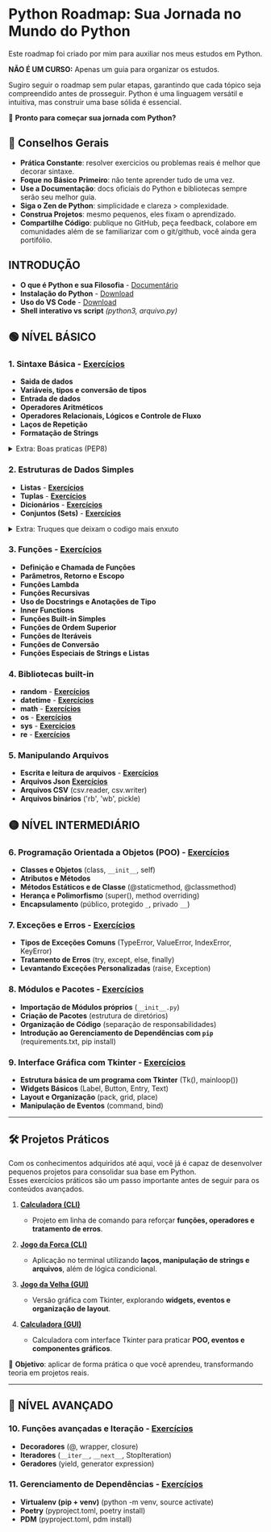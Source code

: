 # **Python Roadmap: Sua Jornada no Mundo do Python**

Este roadmap foi criado por mim para auxiliar nos meus estudos em Python.

**NÃO É UM CURSO:** Apenas um guia para organizar os estudos.

Sugiro seguir o roadmap sem pular etapas, garantindo que cada tópico seja compreendido antes de prosseguir. Python é uma linguagem versátil e intuitiva, mas construir uma base sólida é essencial.

🚀 **Pronto para começar sua jornada com Python?**

## 🌱 Conselhos Gerais

* **Prática Constante**: resolver exercicios ou problemas reais é melhor que decorar sintaxe.
* **Foque no Básico Primeiro**: não tente aprender tudo de uma vez.
* **Use a Documentação**: docs oficiais do Python e bibliotecas sempre serão seu melhor guia.
* **Siga o Zen de Python**: simplicidade e clareza > complexidade.
* **Construa Projetos**: mesmo pequenos, eles fixam o aprendizado.
* **Compartilhe Código**: publique no GitHub, peça feedback, colabore em comunidades além de se familiarizar com o git/github, você ainda gera portifólio.

## **INTRODUÇÃO**

* **O que é Python e sua Filosofia** - [Documentário](https://youtu.be/GfH4QL4VqJ0)
* **Instalação do Python** - [Download](https://www.python.org/downloads/)
* **Uso do VS Code** - [Download](https://code.visualstudio.com/)
* **Shell interativo vs script** *(python3, arquivo.py)*

## 🟢 **NÍVEL BÁSICO**

### 1. Sintaxe Básica - [Exercícios](https://github.com/Ricardo7c/Python-Roadmap/tree/main/01%20-%20Sintaxe%20B%C3%A1sica)

* **Saida de dados**
* **Variáveis, tipos e conversão de tipos**
* **Entrada de dados**
* **Operadores Aritméticos**
* **Operadores Relacionais, Lógicos e Controle de Fluxo**
* **Laços de Repetição**
* **Formatação de Strings**

<details>
<summary>Extra: Boas praticas (PEP8)</summary>

* Indentação
* Comprimento de Linha
* Nomes de variáveis
* Ferramentas de formatação (flake8, black, isort, pylint)

</details>

### 2. Estruturas de Dados Simples

* **Listas** - **[Exercícios](https://github.com/Ricardo7c/Python-Roadmap/tree/main/02%20-%20Estruturas%20de%20Dados%20Simples/01%20-%20Listas)**
* **Tuplas** - **[Exercícios](https://github.com/Ricardo7c/Python-Roadmap/tree/main/02%20-%20Estruturas%20de%20Dados%20Simples/02%20-%20Tuplas)**
* **Dicionários** - **[Exercícios](https://github.com/Ricardo7c/Python-Roadmap/tree/main/02%20-%20Estruturas%20de%20Dados%20Simples/03%20-%20Dicionarios)**
* **Conjuntos (Sets)** - **[Exercícios](https://github.com/Ricardo7c/Python-Roadmap/tree/main/02%20-%20Estruturas%20de%20Dados%20Simples/04%20-%20Conjuntos%20(Sets))**

<details>
<summary>Extra: Truques que deixam o codigo mais enxuto</summary>

* Desempacotamento de variaveis
* List, Dict e Set Comprehensions

</details>

### 3. Funções - [Exercícios](https://github.com/Ricardo7c/Python-Roadmap/tree/main/03%20-%20Fun%C3%A7%C3%B5es)

* **Definição e Chamada de Funções**
* **Parâmetros, Retorno e Escopo**
* **Funções Lambda**
* **Funções Recursivas**
* **Uso de Docstrings e Anotações de Tipo**
* **Inner Functions**
* **Funções Built-in Simples**
* **Funções de Ordem Superior**
* **Funções de Iteráveis**
* **Funções de Conversão**
* **Funções Especiais de Strings e Listas**

### 4. Bibliotecas built-in

* **random** - **[Exercícios](https://github.com/Ricardo7c/Python-Roadmap/tree/main/04%20-%20Bibliotecas%20Padr%C3%A3o/01%20-%20Random)**
* **datetime** - **[Exercícios](https://github.com/Ricardo7c/Python-Roadmap/blob/main/04%20-%20Bibliotecas%20Padr%C3%A3o/02%20-%20DateTime)**
* **math** - **[Exercícios](https://github.com/Ricardo7c/Python-Roadmap/tree/main/04%20-%20Bibliotecas%20Padr%C3%A3o/03%20-%20Math)**
* **os** - **[Exercícios](https://github.com/Ricardo7c/Python-Roadmap/tree/main/04%20-%20Bibliotecas%20Padr%C3%A3o/04%20-%20Os)**
* **sys** - **[Exercícios](https://github.com/Ricardo7c/Python-Roadmap/tree/main/04%20-%20Bibliotecas%20Padr%C3%A3o/05%20-%20Sys)**
* **re** - **[Exercícios](https://github.com/Ricardo7c/Python-Roadmap/tree/main/04%20-%20Bibliotecas%20Padr%C3%A3o/06%20-%20Re(Express%C3%B5es%20Regulares))**

### 5. Manipulando Arquivos

* **Escrita e leitura de arquivos** - **[Exercícios](https://github.com/Ricardo7c/Python-Roadmap/tree/main/05%20-%20Manipulando%20Arquivos/01%20-%20Escrita%20e%20leitura%20de%20arquivos)**
* **Arquivos Json** **[Exercícios](https://github.com/Ricardo7c/Python-Roadmap/tree/main/05%20-%20Manipulando%20Arquivos/02%20-%20Arquivo%20Json)**
* **Arquivos CSV** (csv.reader, csv.writer)
* **Arquivos binários** ('rb', 'wb', pickle)

## 🟡 **NÍVEL INTERMEDIÁRIO**

### 6. Programação Orientada a Objetos (POO) - [Exercícios](https://github.com/Ricardo7c/Python-Roadmap/tree/main/06%20-%20Poo)

* **Classes e Objetos** (class, `__init__`, self)
* **Atributos e Métodos**
* **Métodos Estáticos e de Classe** (@staticmethod, @classmethod)
* **Herança e Polimorfismo** (super(), method overriding)
* **Encapsulamento** (público, protegido `_`, privado `__`)

### 7. Exceções e Erros - [Exercícios](https://github.com/Ricardo7c/Python-Roadmap/tree/main/07%20-%20Exce%C3%A7%C3%B5es%20e%20Erros)

* **Tipos de Exceções Comuns** (TypeError, ValueError, IndexError, KeyError)
* **Tratamento de Erros** (try, except, else, finally)
* **Levantando Exceções Personalizadas** (raise, Exception)

### 8. Módulos e Pacotes - [Exercícios](https://github.com/Ricardo7c/Python-Roadmap/tree/main/08%20-%20Modulos%20e%20pacotes)

* **Importação de Módulos próprios** (`__init__.py`)
* **Criação de Pacotes** (estrutura de diretórios)
* **Organização de Código** (separação de responsabilidades)
* **Introdução ao Gerenciamento de Dependências com `pip`** (requirements.txt, pip install)

### 9. Interface Gráfica com Tkinter - [Exercícios](https://github.com/Ricardo7c/Python-Roadmap/tree/main/09%20-%20Interface%20Gr%C3%A1fica%20com%20Tkinter)

* **Estrutura básica de um programa com Tkinter** (Tk(), mainloop())
* **Widgets Básicos** (Label, Button, Entry, Text)
* **Layout e Organização** (pack, grid, place)
* **Manipulação de Eventos** (command, bind)

---

🛠 **Projetos Práticos**
------------------------

Com os conhecimentos adquiridos até aqui, você já é capaz de desenvolver pequenos projetos para consolidar sua base em Python.  
Esses exercícios práticos são um passo importante antes de seguir para os conteúdos avançados.

1. **[Calculadora (CLI)](https://github.com/Ricardo7c/Python-Roadmap/tree/main/Projetos/1%20-%20Calculadora(CLI))**
   
   * Projeto em linha de comando para reforçar **funções, operadores e tratamento de erros**.

2. **[Jogo da Forca (CLI)](https://github.com/Ricardo7c/Python-Roadmap/tree/main/Projetos/2%20-%20Jogo%20da%20forca(CLI))**
   
   * Aplicação no terminal utilizando **laços, manipulação de strings e arquivos**, além de lógica condicional.

3. **[Jogo da Velha (GUI)](https://github.com/Ricardo7c/Python-Roadmap/tree/main/Projetos/3%20-%20Jogo%20da%20velha(GUI))**
   
   * Versão gráfica com Tkinter, explorando **widgets, eventos e organização de layout**.

4. **[Calculadora (GUI)](https://github.com/Ricardo7c/Python-Roadmap/tree/main/Projetos/4%20-%20Calculadora%20(GUI))**
   
   * Calculadora com interface Tkinter para praticar **POO, eventos e componentes gráficos**.
     
     

📌 **Objetivo**: aplicar de forma prática o que você aprendeu, transformando teoria em projetos reais.

---

## 🔴 **NÍVEL AVANÇADO**

### 10. Funções avançadas e Iteração - [Exercícios](https://github.com/Ricardo7c/Python-Roadmap/tree/main/10%20-%20Fun%C3%A7%C3%B5es%20avan%C3%A7adas%20e%20Itera%C3%A7%C3%A3o)

* **Decoradores** (@, wrapper, closure)
* **Iteradores** (`__iter__`, `__next__`, StopIteration)
* **Geradores** (yield, generator expression)

### 11. Gerenciamento de Dependências - [Exercícios](https://github.com/Ricardo7c/Python-Roadmap/tree/main/11%20-%20Gerenciamento%20de%20Dependencias)

* **Virtualenv (pip + venv)** (python -m venv, source activate)
* **Poetry** (pyproject.toml, poetry install)
* **PDM** (pyproject.toml, pdm install)
